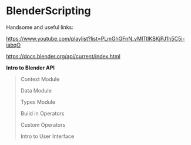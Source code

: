 # BlenderScripting

Handsome and useful links:

https://www.youtube.com/playlist?list=PLmGhGFnN_vMITtIKBKjPJ1h5C5i-iabqO

https://docs.blender.org/api/current/index.html

**Intro to Blender API**

> Context Module
>
> Data Module
>
> Types Module
>
> Build in Operators
>
> Custom Operators
>
> Intro to User Interface

